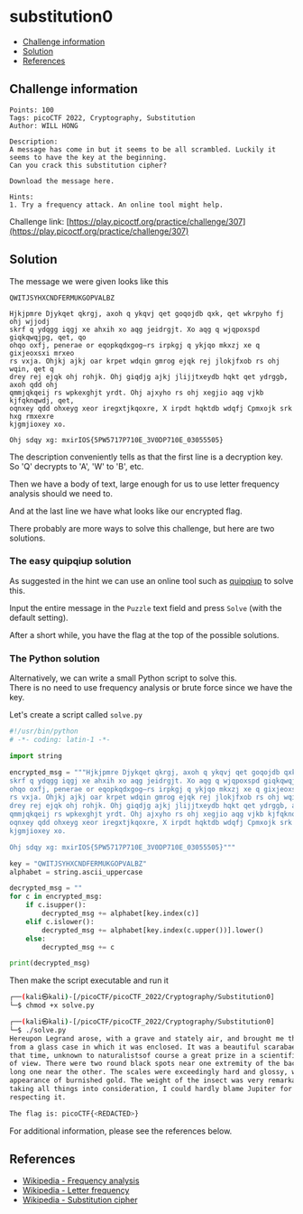 # substitution0

- [Challenge information](#challenge-information)
- [Solution](#solution)
- [References](#references)

## Challenge information
```
Points: 100
Tags: picoCTF 2022, Cryptography, Substitution
Author: WILL HONG

Description:
A message has come in but it seems to be all scrambled. Luckily it seems to have the key at the beginning. 
Can you crack this substitution cipher?

Download the message here.

Hints:
1. Try a frequency attack. An online tool might help.
```
Challenge link: [https://play.picoctf.org/practice/challenge/307](https://play.picoctf.org/practice/challenge/307)

## Solution

The message we were given looks like this
```
QWITJSYHXCNDFERMUKGOPVALBZ 

Hjkjpmre Djykqet qkrgj, axoh q ykqvj qet goqojdb qxk, qet wkrpyho fj ohj wjjodj
skrf q ydqgg iqgj xe ahxih xo aqg jeidrgjt. Xo aqg q wjqpoxspd giqkqwqjpg, qet, qo
ohqo oxfj, penerae or eqopkqdxgog—rs irpkgj q ykjqo mkxzj xe q gixjeoxsxi mrxeo
rs vxja. Ohjkj ajkj oar krpet wdqin gmrog ejqk rej jlokjfxob rs ohj wqin, qet q
drey rej ejqk ohj rohjk. Ohj giqdjg ajkj jlijjtxeydb hqkt qet ydrggb, axoh qdd ohj
qmmjqkqeij rs wpkexghjt yrdt. Ohj ajxyho rs ohj xegjio aqg vjkb kjfqknqwdj, qet,
oqnxey qdd ohxeyg xeor iregxtjkqoxre, X irpdt hqktdb wdqfj Cpmxojk srk hxg rmxexre
kjgmjioxey xo.

Ohj sdqy xg: mxirIOS{5PW5717P710E_3V0DP710E_03055505}
```

The description conveniently tells as that the first line is a decryption key.  
So 'Q' decrypts to 'A', 'W' to 'B', etc.

Then we have a body of text, large enough for us to use letter frequency analysis should we need to.

And at the last line we have what looks like our encrypted flag.

There probably are more ways to solve this challenge, but here are two solutions.

### The easy quipqiup solution

As suggested in the hint we can use an online tool such as [quipqiup](https://quipqiup.com/) to solve this.

Input the entire message in the `Puzzle` text field and press `Solve` (with the default setting).

After a short while, you have the flag at the top of the possible solutions.

### The Python solution

Alternatively, we can write a small Python script to solve this.  
There is no need to use frequency analysis or brute force since we have the key.

Let's create a script called `solve.py`
```python
#!/usr/bin/python
# -*- coding: latin-1 -*-

import string

encrypted_msg = """Hjkjpmre Djykqet qkrgj, axoh q ykqvj qet goqojdb qxk, qet wkrpyho fj ohj wjjodj
skrf q ydqgg iqgj xe ahxih xo aqg jeidrgjt. Xo aqg q wjqpoxspd giqkqwqjpg, qet, qo
ohqo oxfj, penerae or eqopkqdxgog—rs irpkgj q ykjqo mkxzj xe q gixjeoxsxi mrxeo
rs vxja. Ohjkj ajkj oar krpet wdqin gmrog ejqk rej jlokjfxob rs ohj wqin, qet q
drey rej ejqk ohj rohjk. Ohj giqdjg ajkj jlijjtxeydb hqkt qet ydrggb, axoh qdd ohj
qmmjqkqeij rs wpkexghjt yrdt. Ohj ajxyho rs ohj xegjio aqg vjkb kjfqknqwdj, qet,
oqnxey qdd ohxeyg xeor iregxtjkqoxre, X irpdt hqktdb wdqfj Cpmxojk srk hxg rmxexre
kjgmjioxey xo.

Ohj sdqy xg: mxirIOS{5PW5717P710E_3V0DP710E_03055505}"""

key = "QWITJSYHXCNDFERMUKGOPVALBZ"
alphabet = string.ascii_uppercase

decrypted_msg = ""
for c in encrypted_msg:
    if c.isupper():
        decrypted_msg += alphabet[key.index(c)]
    elif c.islower():
        decrypted_msg += alphabet[key.index(c.upper())].lower()
    else:
        decrypted_msg += c

print(decrypted_msg)
```

Then make the script executable and run it
```bash
┌──(kali㉿kali)-[/picoCTF/picoCTF_2022/Cryptography/Substitution0]
└─$ chmod +x solve.py

┌──(kali㉿kali)-[/picoCTF/picoCTF_2022/Cryptography/Substitution0]
└─$ ./solve.py
Hereupon Legrand arose, with a grave and stately air, and brought me the beetle
from a glass case in which it was enclosed. It was a beautiful scarabaeus, and, at
that time, unknown to naturalistsof course a great prize in a scientific point
of view. There were two round black spots near one extremity of the back, and a
long one near the other. The scales were exceedingly hard and glossy, with all the
appearance of burnished gold. The weight of the insect was very remarkable, and,
taking all things into consideration, I could hardly blame Jupiter for his opinion
respecting it.

The flag is: picoCTF{<REDACTED>}
```

For additional information, please see the references below.

## References

- [Wikipedia - Frequency analysis](https://en.wikipedia.org/wiki/Frequency_analysis)
- [Wikipedia - Letter frequency](https://en.wikipedia.org/wiki/Letter_frequency)
- [Wikipedia - Substitution cipher](https://en.wikipedia.org/wiki/Substitution_cipher)
